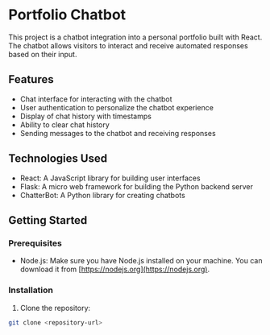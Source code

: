 # Portfolio Chatbot

This project is a chatbot integration into a personal portfolio built with React. The chatbot allows visitors to interact and receive automated responses based on their input.

## Features

- Chat interface for interacting with the chatbot
- User authentication to personalize the chatbot experience
- Display of chat history with timestamps
- Ability to clear chat history
- Sending messages to the chatbot and receiving responses

## Technologies Used

- React: A JavaScript library for building user interfaces
- Flask: A micro web framework for building the Python backend server
- ChatterBot: A Python library for creating chatbots

## Getting Started

### Prerequisites

- Node.js: Make sure you have Node.js installed on your machine. You can download it from [https://nodejs.org](https://nodejs.org).

### Installation

1. Clone the repository:

```bash
git clone <repository-url>
